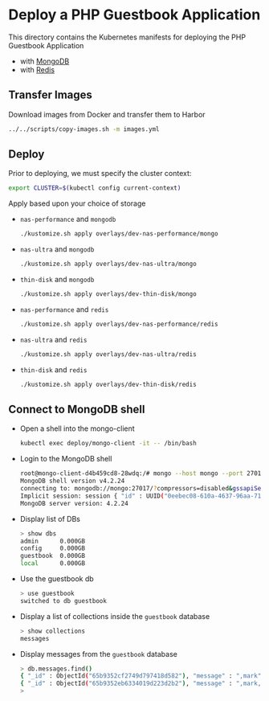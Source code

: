 # Deploy a PHP Guestbook Application

This directory contains the Kubernetes manifests for deploying the PHP Guestbook Application

* with [MongoDB](https://docs.vmware.com/en/VMware-Cloud-Foundation/services/vcf-developer-ready-infrastructure-v1/GUID-6F184EC5-AFC1-4D0A-A5D5-1E31EE938438.html?hWord=N4IghgNiBcIOYFcCmBnALgIwPZYNYgF8g)
* with [Redis](https://docs.vmware.com/en/VMware-vSphere/7.0/vmware-vsphere-with-tanzu/GUID-A19F6480-40DC-4343-A5A9-A5D3BFC0742E.html)

## Transfer Images

Download images from Docker and transfer them to Harbor

```sh
../../scripts/copy-images.sh -m images.yml
```

## Deploy

Prior to deploying, we must specify the cluster context:

```sh
export CLUSTER=$(kubectl config current-context)
```

Apply based upon your choice of storage

* `nas-performance` and `mongodb`

    ```sh
    ./kustomize.sh apply overlays/dev-nas-performance/mongo
    ```

* `nas-ultra` and `mongodb`

    ```sh
    ./kustomize.sh apply overlays/dev-nas-ultra/mongo
    ```

* `thin-disk` and `mongodb`

    ```sh
    ./kustomize.sh apply overlays/dev-thin-disk/mongo
    ```

* `nas-performance` and `redis`

    ```sh
    ./kustomize.sh apply overlays/dev-nas-performance/redis
    ```

* `nas-ultra` and `redis`

    ```sh
    ./kustomize.sh apply overlays/dev-nas-ultra/redis
    ```

* `thin-disk` and `redis`

    ```sh
    ./kustomize.sh apply overlays/dev-thin-disk/redis
    ```

## Connect to MongoDB shell

* Open a shell into the mongo-client

    ```sh
    kubectl exec deploy/mongo-client -it -- /bin/bash
    ```

* Login to the MongoDB shell

    ```sh
    root@mongo-client-d4b459cd8-28wdq:/# mongo --host mongo --port 27017
    MongoDB shell version v4.2.24
    connecting to: mongodb://mongo:27017/?compressors=disabled&gssapiServiceName=mongodb
    Implicit session: session { "id" : UUID("0eebec08-610a-4637-96aa-7126bf80b33b") }
    MongoDB server version: 4.2.24
    ```

* Display list of DBs

    ```sh
    > show dbs
    admin      0.000GB
    config     0.000GB
    guestbook  0.000GB
    local      0.000GB
    ```

* Use the guestbook db

    ```sh
    > use guestbook
    switched to db guestbook
    ```

* Display a list of collections inside the `guestbook` database

    ```sh
    > show collections
    messages
    ```

* Display messages from the `guestbook` database

    ```sh
    > db.messages.find()
    { "_id" : ObjectId("65b9352cf2749d797418d582"), "message" : ",mark" }
    { "_id" : ObjectId("65b9352eb6334019d223d2b2"), "message" : ",mark,ron" }
    >
    ```

